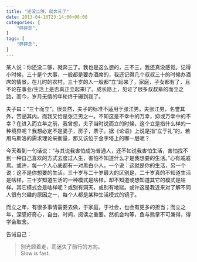 ```yaml
---
title: "还没二够，就奔三了"
date: 2013-04-16T23:14:00+08:00
categories: [
    "碎碎念",
]
tags: [
    "碎碎念",
]
---
```


某人说：你还没二够，就奔三了。我也是这么想的，三不三，我还真没感觉。记得小时候，三十是个大事，一般都是要办酒席的，我还记得几个叔叔三十的时候办酒席的情景。在儿时的农村，三十岁的人一般都“立”起来了，家庭，子女都有了，且不论在事业/生活上是否真正立起来l了。成长路上，见证了很多叔叔辈的而立之路，而今，岁月无情的年轮终于碾到我了。

<!--more-->

夫子曰：“三十而立”。很显然，夫子的标准不适用于张江男。夫张江男，名誉其外，苦逼其内。而我又恰是张江男之一。不知这是不幸中的万幸，抑或万幸中的不幸？在进入而立年之前，我曾想，夫子当时说而立的时候，这个立是指什么样的一种境界呢？我想必定不是婆子，房子，票子。据《论语》上说是指“立于礼”的，若用马斯洛的需求理论来衡量，那又该位于金字塔上的哪一层呢？

今天看到一句话说：“与其说我害怕成为普通人，还不如说我害怕生活，害怕找不到一种自己喜欢的方式去度过人生，害怕不知道什么才是我想要的生活。”心有戚戚焉。或许，每一个人心底都有一对黑白小人，一个说：这就是你的生活，另一个说：这不是你想要的生活。三十岁与二十岁最大的区别是，二十岁真的不知道生活是啥样，三十岁知道生活的一种模式是啥样，却不知道或想知道其它的模式是啥样。其它模式会是啥样呢？或别有洞天，或别有地狱。或许这是我近来对了解不同人很有兴趣的原因之一，每个人都是某种生活模式的镜子。

而立之年，有很多事情需要去做，于家庭，于社会，也会有更多的担当；而立之年，深感好奇心，自由，时间，阅读之重要。然机会均等，鱼与熊掌不可兼得，得学会取舍。

告诫自己：

> 别光顾着走，而迷失了前行的方向。  
> Slow is fast.
